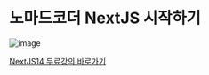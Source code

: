 # 노마드코더 NextJS 시작하기

![image](https://github.com/rlawlsdn263/nomad-coder-learn-nextjs14/assets/79128016/3872312d-5d0a-44e5-afa7-9686b0e98c9f)

[NextJS14 무료강의 바로가기](https://nomadcoders.co/nextjs-for-beginners)
